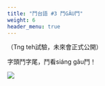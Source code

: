 ```yaml
---
title: "鬥台語 #3 鬥GÂU鬥"
weight: 6
header_menu: true
---
```


（Tng teh試驗，未來會正式公開）

字頭鬥字尾，鬥看siáng gâu鬥！

![](images/paia3.png)
